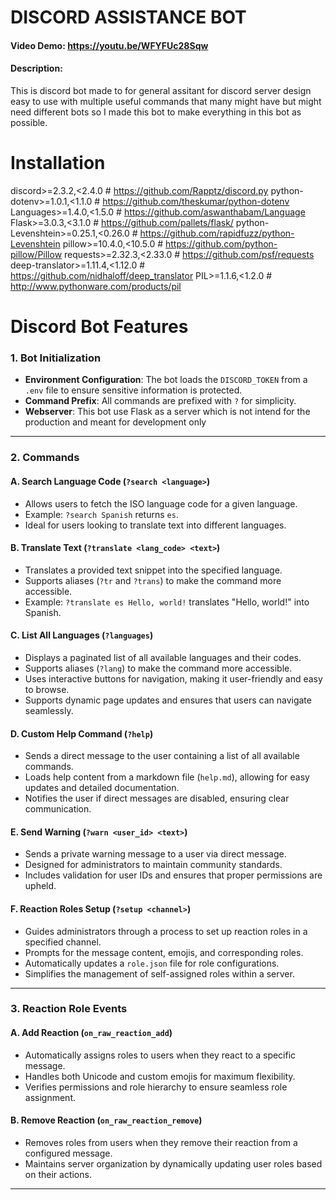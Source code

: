 # DISCORD ASSISTANCE BOT
#### Video Demo: https://youtu.be/WFYFUc28Sqw
#### Description: 

This is discord bot made to for general assitant for discord server design easy to use with multiple useful commands that many might have but might need different  bots so I made this bot to make everything in this bot as possible.

# Installation
discord>=2.3.2,<2.4.0  # https://github.com/Rapptz/discord.py
python-dotenv>=1.0.1,<1.1.0  # https://github.com/theskumar/python-dotenv
Languages>=1.4.0,<1.5.0  # https://github.com/aswanthabam/Language
Flask>=3.0.3,<3.1.0  # https://github.com/pallets/flask/
python-Levenshtein>=0.25.1,<0.26.0  # https://github.com/rapidfuzz/python-Levenshtein
pillow>=10.4.0,<10.5.0  # https://github.com/python-pillow/Pillow
requests>=2.32.3,<2.33.0  # https://github.com/psf/requests
deep-translator>=1.11.4,<1.12.0  # https://github.com/nidhaloff/deep_translator
PIL>=1.1.6,<1.2.0  # http://www.pythonware.com/products/pil

# Discord Bot Features

### 1. **Bot Initialization**
- **Environment Configuration**: The bot loads the `DISCORD_TOKEN` from a `.env` file to ensure sensitive information is protected. 
- **Command Prefix**: All commands are prefixed with `?` for simplicity.
- **Webserver**: This bot use Flask as a server which is not intend for the production and meant for development only
---

### 2. **Commands**

#### A. Search Language Code (`?search <language>`)
- Allows users to fetch the ISO language code for a given language.
- Example: `?search Spanish` returns `es`.
- Ideal for users looking to translate text into different languages.

#### B. Translate Text (`?translate <lang_code> <text>`)
- Translates a provided text snippet into the specified language.
- Supports aliases (`?tr` and `?trans`) to make the command more accessible.
- Example: `?translate es Hello, world!` translates "Hello, world!" into Spanish.

#### C. List All Languages (`?languages`)
- Displays a paginated list of all available languages and their codes.
- Supports aliases (`?lang`) to make the command more accessible.
- Uses interactive buttons for navigation, making it user-friendly and easy to browse.
- Supports dynamic page updates and ensures that users can navigate seamlessly.

#### D. Custom Help Command (`?help`)
- Sends a direct message to the user containing a list of all available commands.
- Loads help content from a markdown file (`help.md`), allowing for easy updates and detailed documentation.
- Notifies the user if direct messages are disabled, ensuring clear communication.

#### E. Send Warning (`?warn <user_id> <text>`)
- Sends a private warning message to a user via direct message.
- Designed for administrators to maintain community standards.
- Includes validation for user IDs and ensures that proper permissions are upheld.

#### F. Reaction Roles Setup (`?setup <channel>`)
- Guides administrators through a process to set up reaction roles in a specified channel.
- Prompts for the message content, emojis, and corresponding roles.
- Automatically updates a `role.json` file for role configurations.
- Simplifies the management of self-assigned roles within a server.

---

### 3. **Reaction Role Events**

#### A. Add Reaction (`on_raw_reaction_add`)
- Automatically assigns roles to users when they react to a specific message.
- Handles both Unicode and custom emojis for maximum flexibility.
- Verifies permissions and role hierarchy to ensure seamless role assignment.

#### B. Remove Reaction (`on_raw_reaction_remove`)
- Removes roles from users when they remove their reaction from a configured message.
- Maintains server organization by dynamically updating user roles based on their actions.

---



